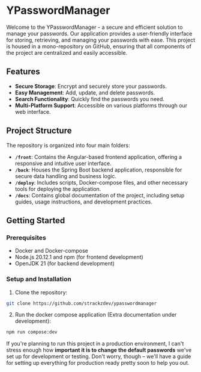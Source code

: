 # YPasswordManager

Welcome to the YPasswordManager - a secure and efficient solution to manage your passwords. Our application provides a user-friendly interface for storing, retrieving, and managing your passwords with ease. This project is housed in a mono-repository on GitHub, ensuring that all components of the project are centralized and easily accessible.

## Features

- **Secure Storage**: Encrypt and securely store your passwords.
- **Easy Management**: Add, update, and delete passwords.
- **Search Functionality**: Quickly find the passwords you need.
- **Multi-Platform Support**: Accessible on various platforms through our web interface.

## Project Structure

The repository is organized into four main folders:

- **`/front`**: Contains the Angular-based frontend application, offering a responsive and intuitive user interface.
- **`/back`**: Houses the Spring Boot backend application, responsible for secure data handling and business logic.
- **`/deploy`**: Includes scripts, Docker-compose files, and other necessary tools for deploying the application.
- **`/docs`**: Contains global documentation of the project, including setup guides, usage instructions, and development practices.

## Getting Started

### Prerequisites

- Docker and Docker-compose
- Node.js 20.12.1 and npm (for frontend development)
- OpenJDK 21 (for backend development)

### Setup and Installation

1. Clone the repository:

```bash
git clone https://github.com/strackzdev/ypasswordmanager
```
   
2. Run the docker compose application (Extra documentation under development):

```bash
npm run compose:dev
```

If you're planning to run this project in a production environment, I can't stress enough how **important it is to change the default passwords** we've set up for development or testing. Don't worry, though – we'll have a guide for setting up everything for production ready pretty soon to help you out.


